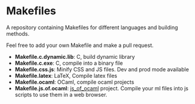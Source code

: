 Makefiles
=========

A repository containing Makefiles for different languages and building
methods.

Feel free to add your own Makefile and make a pull request.

- **Makefile.c.dynamic.lib**: C, build dynamic library
- **Makefile.c.exe**: C, compile into a binary file
- **Makefile.css.js**: Minify CSS and JS files. Dev and prod mode available
- **Makefile.latex**: LaTeX, Compile latex files
- **Makefile.ocaml**: OCaml, compile ocaml projects
- **Makefile.js.of.ocaml**: [js_of_ocaml](http://ocsigen.org/js_of_ocaml/) project. Compile your ml files into js
  scripts to use them in a web browser.
